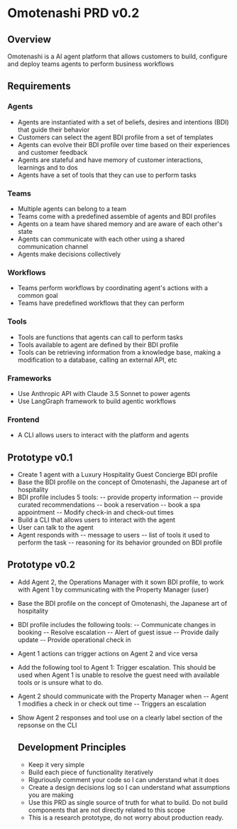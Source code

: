 # Omotenashi PRD v0.2

## Overview

Omotenashi is a AI agent platform that allows customers to build, configure and deploy teams agents to perform business workflows

## Requirements

### Agents

- Agents are instantiated with a set of beliefs, desires and intentions (BDI) that guide their behavior
- Customers can select the agent BDI profile from a set of templates
- Agents can evolve their BDI profile over time based on their experiences and customer feedback
- Agents are stateful and have memory of customer interactions, learnings and to dos
- Agents have a set of tools that they can use to perform tasks

### Teams

- Multiple agents can belong to a team
- Teams come with a predefined assemble of agents and BDI profiles
- Agents on a team have shared memory and are aware of each other's state
- Agents can communicate with each other using a shared communication channel
- Agents make decisions collectively

### Workflows

- Teams perform workflows by coordinating agent's actions with a common goal
- Teams have predefined workflows that they can perform

### Tools

- Tools are functions that agents can call to perform tasks
- Tools available to agent are defined by their BDI profile
- Tools can be retrieving information from a knowledge base, making a modification to a database, calling an external API, etc

### Frameworks

- Use Anthropic API with Claude 3.5 Sonnet to power agents
- Use LangGraph framework to build agentic workflows

### Frontend

- A CLI allows users to interact with the platform and agents

## Prototype v0.1

- Create 1 agent with a Luxury Hospitality Guest Concierge BDI profile
- Base the BDI profile on the concept of Omotenashi, the Japanese art of hospitality
- BDI profile includes 5 tools:
  -- provide property information
  -- provide curated recommendations
  -- book a reservation
  -- book a spa appointment
  -- Modify check-in and check-out times
- Build a CLI that allows users to interact with the agent
- User can talk to the agent
- Agent responds with
  -- message to users
  -- list of tools it used to perform the task
  -- reasoning for its behavior grounded on BDI profile

## Prototype v0.2

- Add Agent 2, the Operations Manager with it sown BDI profile, to work with Agent 1 by communicating with the Property Manager (user)
- Base the BDI profile on the concept of Omotenashi, the Japanese art of hospitality
- BDI profile includes the following tools:
  -- Communicate changes in booking
  -- Resolve escalation
  -- Alert of guest issue
  -- Provide daily update
  -- Provide operational check in
- Agent 1 actions can trigger actions on Agent 2 and vice versa
- Add the following tool to Agent 1: Trigger escalation. This should be used when Agent 1 is unable to resolve the guest need
  with available tools or is unsure what to do.
- Agent 2 should communicate with the Property Manager when
  -- Agent 1 modifies a check in or check out time
  -- Triggers an escalation
- Show Agent 2 responses and tool use on a clearly label section of the repsonse on the CLI

  ## Development Principles

  - Keep it very simple
  - Build each piece of functionality iteratively
  - Riguriously comment your code so I can understand what it does
  - Create a design decisions log so I can understand what assumptions you are making
  - Use this PRD as single source of truth for what to build. Do not build components that are not directly related to this scope
  - This is a research prototype, do not worry about production ready.
